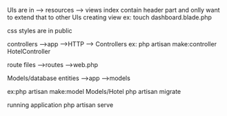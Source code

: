 UIs are in
--> resources --> views
    index contain header part and onlly want to extend that to other UIs
    creating view
    ex: touch dashboard.blade.php

css styles are in public

controllers
 -->app -->HTTP --> Controllers
   ex: php artisan make:controller HotelController

route files
 -->routes -->web.php

 Models/database entities
   -->app -->models 

   ex:php artisan make:model Models/Hotel 
      php artisan migrate

running application
 php artisan serve
